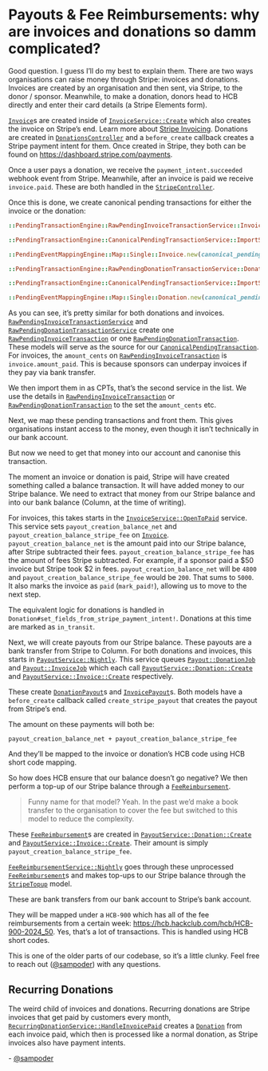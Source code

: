 # Payouts & Fee Reimbursements: why are invoices and donations so damm complicated?
Good question. I guess I’ll do my best to explain them. There are two ways organisations can raise money through Stripe: invoices and donations. Invoices are created by an organisation and then sent, via Stripe, to the donor / sponsor. Meanwhile, to make a donation, donors head to HCB directly and enter their card details (a Stripe Elements form).

[`Invoice`](https://github.com/hackclub/hcb/blob/main/app/models/invoice.rb)s are created inside of [`InvoiceService::Create`](https://github.com/hackclub/hcb/blob/main/app/services/invoice_service/create.rb) which also creates the invoice on Stripe’s end. Learn more about [Stripe Invoicing](https://stripe.com/invoicing). Donations are created in [`DonationsController`](https://github.com/hackclub/hcb/blob/main/app/controllers/donations_controller.rb) and a `before_create` callback creates a Stripe payment intent for them. Once created in Stripe, they both can be found on https://dashboard.stripe.com/payments. 

Once a user pays a donation, we receive the `payment_intent.succeeded` webhook event from Stripe. Meanwhile, after an invoice is paid we receive `invoice.paid`. These are both handled in the [`StripeController`](https://github.com/hackclub/hcb/blob/main/app/controllers/stripe_controller.rb).

Once this is done, we create canonical pending transactions for either the invoice or the donation:

```ruby
::PendingTransactionEngine::RawPendingInvoiceTransactionService::Invoice::ImportSingle.new(invoice:).run

::PendingTransactionEngine::CanonicalPendingTransactionService::ImportSingle::Invoice.new(raw_pending_invoice_transaction: rpit).run

::PendingEventMappingEngine::Map::Single::Invoice.new(canonical_pending_transaction: cpt).run
```

```ruby
::PendingTransactionEngine::RawPendingDonationTransactionService::Donation::ImportSingle.new(donation:).run

::PendingTransactionEngine::CanonicalPendingTransactionService::ImportSingle::Donation.new(raw_pending_donation_transaction: rpdt).run

::PendingEventMappingEngine::Map::Single::Donation.new(canonical_pending_transaction: cpt).run
```

As you can see, it’s pretty similar for both donations and invoices. [`RawPendingInvoiceTransactionService`](https://github.com/hackclub/hcb/blob/main/app/services/pending_transaction_engine/raw_pending_invoice_transaction_service) and [`RawPendingDonationTransactionService`](https://github.com/hackclub/hcb/blob/main/app/services/pending_transaction_engine/raw_pending_donation_transaction_service) create one [`RawPendingInvoiceTransaction`](https://github.com/hackclub/hcb/blob/main/app/models/raw_pending_invoice_transaction.rb) or one [`RawPendingDonationTransaction`](https://github.com/hackclub/hcb/blob/main/app/models/raw_pending_donation_transaction.rb). These models will serve as the source for our [`CanonicalPendingTransaction`](https://github.com/hackclub/hcb/blob/main/app/models/canonical_pending_transaction.rb). For invoices, the `amount_cents` on [`RawPendingInvoiceTransaction`](https://github.com/hackclub/hcb/blob/main/app/models/raw_pending_invoice_transaction.rb) is `invoice.amount_paid`. This is because sponsors can underpay invoices if they pay via bank transfer.

We then import them in as CPTs, that’s the second service in the list. We use the details in [`RawPendingInvoiceTransaction`](https://github.com/hackclub/hcb/blob/main/app/models/raw_pending_invoice_transaction.rb) or [`RawPendingDonationTransaction`](https://github.com/hackclub/hcb/blob/main/app/models/raw_pending_donation_transaction.rb) to the set the `amount_cents` etc.

Next, we map these pending transactions and front them. This gives organisations instant access to the money, even though it isn’t technically in our bank account.

But now we need to get that money into our account and canonise this transaction.

The moment an invoice or donation is paid, Stripe will have created something called a balance transaction. It will have added money to our Stripe balance. We need to extract that money from our Stripe balance and into our bank balance (Column, at the time of writing).

For invoices, this takes starts in the [`InvoiceService::OpenToPaid`](https://github.com/hackclub/hcb/blob/main/app/services/invoice_service/open_to_paid.rb) service. This service sets `payout_creation_balance_net` and `payout_creation_balance_stripe_fee` on [`Invoice`](https://github.com/hackclub/hcb/blob/main/app/models/invoice.rb). `payout_creation_balance_net` is the amount paid into our Stripe balance, after Stripe subtracted their fees. `payout_creation_balance_stripe_fee` has the amount of fees Stripe subtracted. For example, if a sponsor paid a $50 invoice but Stripe took $2 in fees. `payout_creation_balance_net` will be `4800` and `payout_creation_balance_stripe_fee` would be `200`. That sums to `5000`. It also marks the invoice as `paid` (`mark_paid!`), allowing us to move to the next step. 

The equivalent logic for donations is handled in `Donation#set_fields_from_stripe_payment_intent!`. Donations at this time are marked as  `in_transit`. 

Next, we will create payouts from our Stripe balance. These payouts are a bank transfer from Stripe to Column. For both donations and invoices, this starts in [`PayoutService::Nightly`](https://github.com/hackclub/hcb/blob/main/app/services/payout_service/nightly.rb). This service queues [`Payout::DonationJob`](https://github.com/hackclub/hcb/blob/main/app/jobs/payout/donation_job.rb) and [`Payout::InvoiceJob`](https://github.com/hackclub/hcb/blob/main/app/jobs/payout/invoice_job.rb) which each call [`PayoutService::Donation::Create`](https://github.com/hackclub/hcb/blob/main/app/services/payout_service/donation/create.rb) and [`PayoutService::Invoice::Create`](https://github.com/hackclub/hcb/blob/main/app/services/payout_service/invoice/create.rb) respectively.

These create [`DonationPayout`](https://github.com/hackclub/hcb/blob/main/app/models/donation_payout.rb)s and [`InvoicePayout`](https://github.com/hackclub/hcb/blob/main/app/models/invoice_payout.rb)s. Both models have a `before_create` callback called `create_stripe_payout` that creates the payout from Stripe’s end.

The amount on these payments will both be:

```
payout_creation_balance_net + payout_creation_balance_stripe_fee
```

And they’ll be mapped to the invoice or donation’s HCB code using HCB short code mapping.

So how does HCB ensure that our balance doesn’t go negative? We then perform a top-up of our Stripe balance through a [`FeeReimbursement`](https://github.com/hackclub/hcb/blob/main/app/models/fee_reimbursement.rb).

> Funny name for that model? Yeah. In the past we’d make a book transfer to the organisation to cover the fee but switched to this model to reduce the complexity.

These [`FeeReimbursement`](https://github.com/hackclub/hcb/blob/main/app/models/fee_reimbursement.rb)s are created in [`PayoutService::Donation::Create`](https://github.com/hackclub/hcb/blob/main/app/services/payout_service/donation/create.rb) and [`PayoutService::Invoice::Create`](https://github.com/hackclub/hcb/blob/main/app/services/payout_service/invoice/create.rb). Their amount is simply `payout_creation_balance_stripe_fee`.

[`FeeReimbursementService::Nightly`](https://github.com/hackclub/hcb/blob/main/app/services/fee_reimbursement_service/nightly.rb) goes through these unprocessed [`FeeReimbursement`](https://github.com/hackclub/hcb/blob/main/app/models/fee_reimbursement.rb)s and makes top-ups to our Stripe balance through the [`StripeTopup`](https://github.com/hackclub/hcb/blob/main/app/models/stripe_topup.rb) model.

These are bank transfers from our bank account to Stripe’s bank account.

They will be mapped under a `HCB-900` which has all of the fee reimbursements from a certain week: https://hcb.hackclub.com/hcb/HCB-900-2024_50. Yes, that’s a lot of transactions. This is handled using HCB short codes.

This is one of the older parts of our codebase, so it’s a little clunky. Feel free to reach out ([@sampoder](https://github.com/sampoder)) with any questions.

## Recurring Donations

The weird child of invoices and donations. Recurring donations are Stripe invoices that get paid by customers every month, [`RecurringDonationService::HandleInvoicePaid`](https://github.com/hackclub/hcb/blob/main/app/services/recurring_donation_service/handle_invoice_paid.rb) creates a [`Donation`](https://github.com/hackclub/hcb/blob/main/app/models/donation.rb) from each invoice paid, which then is processed like a normal donation, as Stripe invoices also have payment intents.

\- [@sampoder](https://github.com/sampoder)

